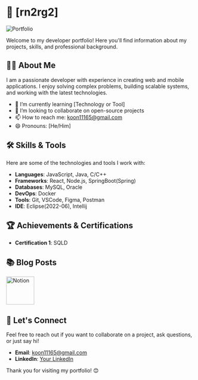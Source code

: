 # 🌟 [rn2rg2]

![Portfolio](https://img.shields.io/badge/Portfolio-Website-blue)

Welcome to my developer portfolio! Here you'll find information about my projects, skills, and professional background.

## 🧑‍💻 About Me

I am a passionate developer with experience in creating web and mobile applications. I enjoy solving complex problems, building scalable systems, and working with the latest technologies.

- 🌱 I’m currently learning [Technology or Tool]
- 👯 I’m looking to collaborate on open-source projects
- 📫 How to reach me: koon11165@gmail.com
- 😄 Pronouns: [He/Him]

## 🛠️ Skills & Tools

Here are some of the technologies and tools I work with:

- **Languages**: JavaScript, Java, C/C++
- **Frameworks**: React, Node.js, SpringBoot(Spring)
- **Databases**: MySQL, Oracle
- **DevOps**: Docker
- **Tools**: Git, VSCode, Figma, Postman
- **IDE**: Eclipse(2022-06), Intellij

## 🏆 Achievements & Certifications

- **Certification 1**: SQLD

## 📚 Blog Posts

<a href="https://www.notion.so/rn2rg2/24-SW-3-d91cd5ac0d4b46699b9d933c98ca13dc" target="_blank">
  <img src="https://zelt.app/wp-content/uploads/2023/03/getzelt.com-integrate-notion-with-zelt-notion-logo.jpeg" alt="Notion" style="width: 75px; height: auto;">
</a>

## 💬 Let's Connect

Feel free to reach out if you want to collaborate on a project, ask questions, or just say hi!

- **Email**: koon11165@gmail.com
- **LinkedIn**: [Your LinkedIn](https://www.linkedin.com/in/yourprofile)

Thank you for visiting my portfolio! 😊
